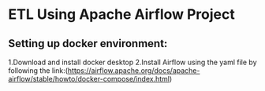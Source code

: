 # ETL Using Apache Airflow Project
## Setting up docker environment:
1.Download and install docker desktop
2.Install Airflow using the yaml file by following the link:(https://airflow.apache.org/docs/apache-airflow/stable/howto/docker-compose/index.html)
